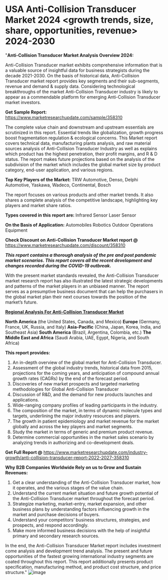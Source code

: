 # USA Anti-Collision Transducer Market 2024 <growth trends, size, share, opportunities, revenue> 2024-2030
"<strong>Anti-Collision Transducer Market Analysis Overview 2024:</strong>

Anti-Collision Transducer market exhibits comprehensive information that is a valuable source of insightful data for business strategists during the decade 2021-2030. On the basis of historical data, Anti-Collision Transducer market report provides key segments and their sub-segments, revenue and demand &amp; supply data. Considering technological breakthroughs of the market Anti-Collision Transducer industry is likely to appear as a commendable platform for emerging Anti-Collision Transducer market investors.

<strong>Get Sample Report:</strong> <a href=https://www.marketresearchupdate.com/sample/358310>https://www.marketresearchupdate.com/sample/358310</a>

The complete value chain and downstream and upstream essentials are scrutinized in this report. Essential trends like globalization, growth progress boost fragmentation regulation &amp; ecological concerns. This Market report covers technical data, manufacturing plants analysis, and raw material sources analysis of Anti-Collision Transducer Industry as well as explains which product has the highest penetration, their profit margins, and R &amp; D status. The report makes future projections based on the analysis of the subdivision of the market which includes the global market size by product category, end-user application, and various regions.

<strong>Top Key Players of the Market:</strong>
TRW Automotive, Denso, Delphi Automotive, Yaskawa, Wadeco, Continental, Bosch

The report focuses on various products and other market trends. It also shares a complete analysis of the competitive landscape, highlighting key players and market share ratios.

<strong>Types covered in this report are: </strong>
Infrared Sensor
Laser Sensor

<strong>On the Basis of Application:</strong>
Automobiles
Robotics
Outdoor Operations Equipment

<strong>Check Discount on Anti-Collision Transducer Market report @</strong> <a href=https://www.marketresearchupdate.com/discount/358310>https://www.marketresearchupdate.com/discount/358310</a>

<em><strong>This report contains a thorough analysis of the pre and post pandemic market scenarios. This report covers all the recent development and changes recorded during the COVID-19 outbreak.</strong></em>

With the present market standards revealed, the Anti-Collision Transducer market research report has also illustrated the latest strategic developments and patterns of the market players in an unbiased manner. The report serves as a presumptive business document that can help the purchasers in the global market plan their next courses towards the position of the market’s future.

<strong><u><b>Regional Analysis For Anti-Collision Transducer Market</b></u></strong>

<strong><b>North America</b></strong> (the United States, Canada, and Mexico)
<strong><b>Europe </b></strong>(Germany, France, UK, Russia, and Italy)
<strong><b>Asia-Pacific</b></strong> (China, Japan, Korea, India, and Southeast Asia)
<strong><b>South America</b></strong> (Brazil, Argentina, Colombia, etc.)
<strong><b>The Middle East and Africa</b></strong> (Saudi Arabia, UAE, Egypt, Nigeria, and South Africa)

<strong>This report provides:</strong>

1) An in-depth overview of the global market for Anti-Collision Transducer.
2) Assessment of the global industry trends, historical data from 2015, projections for the coming years, and anticipation of compound annual growth rates (CAGRs) by the end of the forecast period.
3) Discoveries of new market prospects and targeted marketing methodologies for Global Anti-Collision Transducer
4) Discussion of R&amp;D, and the demand for new products launches and applications.
5) Wide-ranging company profiles of leading participants in the industry.
6) The composition of the market, in terms of dynamic molecule types and targets, underlining the major industry resources and players.
7) The growth in patient epidemiology and market revenue for the market globally and across the key players and market segments.
8) Study the market in terms of generic and premium product revenue.
9) Determine commercial opportunities in the market sales scenario by analyzing trends in authorizing and co-development deals.

<strong>Get Full Report @</strong> <a href=https://www.marketresearchupdate.com/industry-growth/anti-collision-transducer-report-2022-2027-358310>https://www.marketresearchupdate.com/industry-growth/anti-collision-transducer-report-2022-2027-358310</a>

<strong>Why B2B Companies Worldwide Rely on us to Grow and Sustain Revenues:</strong>

1) Get a clear understanding of the Anti-Collision Transducer market, how it operates, and the various stages of the value chain.
2) Understand the current market situation and future growth potential of the Anti-Collision Transducer market throughout the forecast period.
3) Strategize marketing, market-entry, market expansion, and other business plans by understanding factors influencing growth in the market and purchase decisions of buyers.
4) Understand your competitors’ business structures, strategies, and prospects, and respond accordingly.
5) Make more informed business decisions with the help of insightful primary and secondary research sources.

In the end, the Anti-Collision Transducer Market report includes investment come analysis and development trend analysis. The present and future opportunities of the fastest growing international industry segments are coated throughout this report. This report additionally presents product specification, manufacturing method, and product cost structure, and price structure."
![image](https://github.com/johnrobertjr/Market-Research-Update/assets/154120476/94c03634-2f50-4c2c-927a-bd2c3dd44d70)
